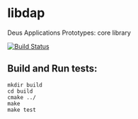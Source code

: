 # libdap
Deus Applications Prototypes: core library

[![Build Status](https://travis-ci.com/demlabsinc/libdap.svg?branch=master)](https://travis-ci.com/demlabsinc/libdap)

## Build and Run tests:
```
mkdir build
cd build
cmake ../
make
make test
```

